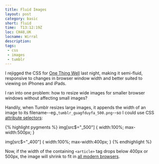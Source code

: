 ```yaml
---
title: Fluid Images
layout: post
category: basic
short: fluid 
time:  T13:12:19Z
loc: CH48,UK 
locname: Wirral 
description: 
tags: 
 - css
 - images
 - tumblr
---
```

I rejigged the <abbr>CSS</abbr> for [One Thing Well](http://onethingwell.org) last night, making it semi-fluid, responsive to changes in browser window width and better suited to viewing on iPhones and iPads.

I ran into one problem: how to resize wide images for smaller browser windows without affecting small images?

Handily, when Tumblr resizes large images, it appends the width of an image to its filename--eg.,`tumblr_guagfduyfa_500.png`--so I could use CSS [attribute selectors](http://forabeautifulweb.com/blog/about/css_a_tribute_to_selectors "A piece on attribute selectors by Andy Clarke"):

{% highlight pygments %}
img[src$="_500"] {
width:100%;
max-width:500px;
}

img[src$="_400"] {
width:100%;
max-width:400px;
}
{% endhighlight %}

Now, if the width of the containing `<article>` tag drops below 400px or 500px, the image will shrink to fit in [all modern browsers](http://kimblim.dk/css-tests/selectors/).